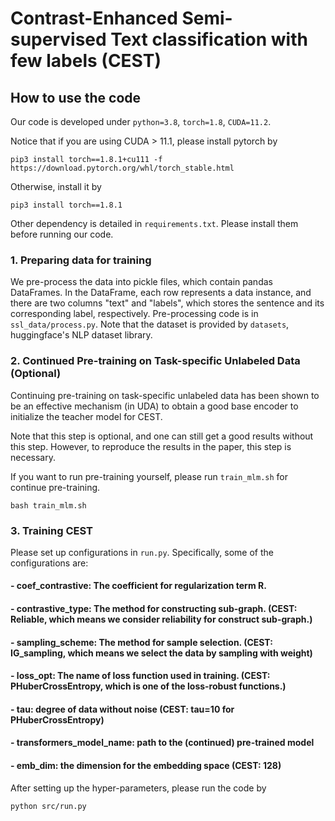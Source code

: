 # Contrast-Enhanced Semi-supervised Text classification with few labels (CEST)


## How to use the code
Our code is developed under `python=3.8`, `torch=1.8`, `CUDA=11.2`.

Notice that if you are using CUDA > 11.1, please install pytorch by
```
pip3 install torch==1.8.1+cu111 -f https://download.pytorch.org/whl/torch_stable.html
```
Otherwise, install it by 
```
pip3 install torch==1.8.1
```

Other dependency is detailed in `requirements.txt`. Please install them before running our code.

### 1. Preparing data for training
We pre-process the data into pickle files, which contain pandas DataFrames. In the DataFrame, each row represents a data instance, and there are two columns "text" and "labels", which stores the sentence and its corresponding label, respectively. Pre-processing code is in `ssl_data/process.py`. Note that the dataset is provided by `datasets`, huggingface's NLP dataset library.


### 2. Continued Pre-training on Task-specific Unlabeled Data (Optional)
Continuing pre-training on task-specific unlabeled data has been shown to be an effective mechanism (in UDA) to obtain a good base encoder to initialize the teacher model for CEST. 

Note that this step is optional, and one can still get a good results without this step. However, to reproduce the results in the paper, this step is necessary.


If you want to run pre-training yourself, please run `train_mlm.sh` for continue pre-training.
```
bash train_mlm.sh
```


### 3. Training CEST
Please set up configurations in `run.py`.
Specifically, some of the configurations are:

#### - coef_contrastive: The coefficient for regularization term R.
#### - contrastive_type: The method for constructing sub-graph. (CEST: Reliable, which means we consider reliability for construct sub-graph.)
#### - sampling_scheme: The method for sample selection. (CEST: IG_sampling, which means we select the data by sampling with weight)
#### - loss_opt: The name of loss function used in training. (CEST: PHuberCrossEntropy, which is one of the loss-robust functions.)
#### - tau: degree of data without noise (CEST: tau=10 for PHuberCrossEntropy)
#### - transformers_model_name: path to the (continued) pre-trained model
#### - emb_dim: the dimension for the embedding space (CEST: 128)

After setting up the hyper-parameters, please run the code by

```
python src/run.py
```
